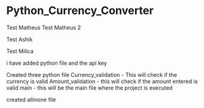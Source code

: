 # Python_Currency_Converter

Test Matheus
Test Matheus 2

Test Ashik

Test Milica

i have added python file and the api key


Created three python file 
    Currency_validation -  This will check if the currency is valid
    Amount_validation - this will check if the amount entered is valid
    main - this will be the main file where the project is executed


created allinone file